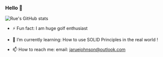 

### Hello 👋
![Rue's GitHub stats](https://github-readme-stats.vercel.app/api?username=jarue1&show_icons=true&theme=radical&count_private=true)


- ⚡ Fun fact: I am huge golf enthusiast

- 🌱 I’m currently learning: How to use SOLID Principles in the real world !

- 📫 How to reach me: email: jaruejohnson@outlook.com

<!-- **jaRue1/jarue1** is a ✨ _special_ ✨ repository because its `README.md` (this file) appears on your GitHub profile. -->

<!-- Here are some ideas to get you started: -->

<!-- - 👯 I’m looking to collaborate on ...
- 🤔 I’m looking for help with ...
- 💬 Ask me about ...

- 😄 Pronouns: ... -->

